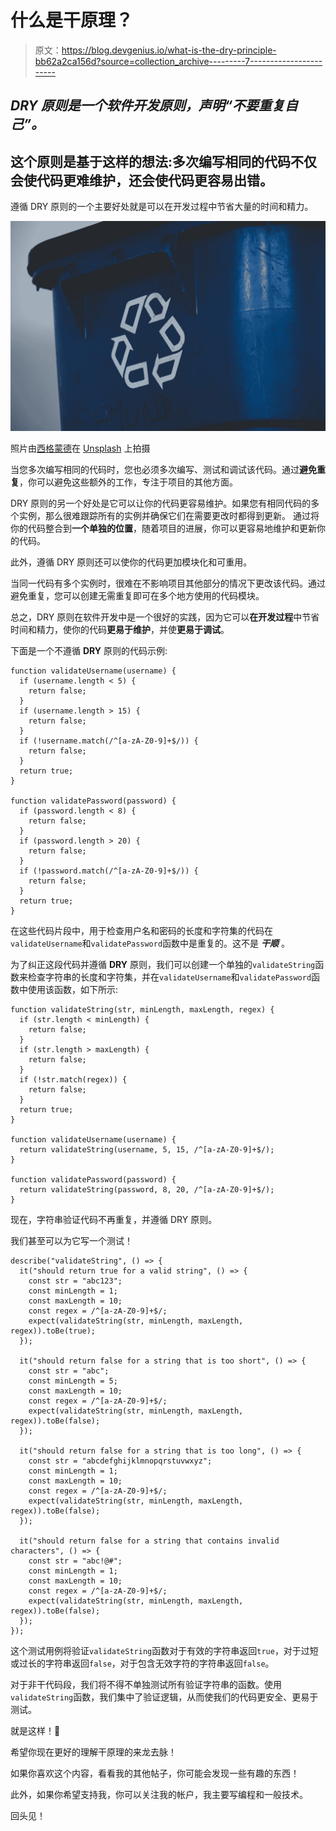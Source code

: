 # 什么是干原理？

> 原文：<https://blog.devgenius.io/what-is-the-dry-principle-bb62a2ca156d?source=collection_archive---------7----------------------->

## ***DRY 原则是一个软件开发原则，声明“不要重复自己”。***

## 这个原则是基于这样的想法:多次编写相同的代码不仅会使代码更难维护，还会使代码更容易出错。

遵循 DRY 原则的一个主要好处就是可以在开发过程中节省大量的时间和精力。

![](img/3ce25edcf7b3b43b4c01d12bb8b694d0.png)

照片由[西格蒙德](https://unsplash.com/@sigmund?utm_source=medium&utm_medium=referral)在 [Unsplash](https://unsplash.com?utm_source=medium&utm_medium=referral) 上拍摄

当您多次编写相同的代码时，您也必须多次编写、测试和调试该代码。通过**避免重复**，你可以避免这些额外的工作，专注于项目的其他方面。

DRY 原则的另一个好处是它可以让你的代码更容易维护。如果您有相同代码的多个实例，那么很难跟踪所有的实例并确保它们在需要更改时都得到更新。
通过将你的代码整合到**一个单独的位置**，随着项目的进展，你可以更容易地维护和更新你的代码。

此外，遵循 DRY 原则还可以使你的代码更加模块化和可重用。

当同一代码有多个实例时，很难在不影响项目其他部分的情况下更改该代码。通过避免重复，您可以创建无需重复即可在多个地方使用的代码模块。

总之，DRY 原则在软件开发中是一个很好的实践，因为它可以**在开发过程**中节省时间和精力，使你的代码**更易于维护**，并使**更易于调试**。

下面是一个不遵循 **DRY** 原则的代码示例:

```
function validateUsername(username) {
  if (username.length < 5) {
    return false;
  }
  if (username.length > 15) {
    return false;
  }
  if (!username.match(/^[a-zA-Z0-9]+$/)) {
    return false;
  }
  return true;
}

function validatePassword(password) {
  if (password.length < 8) {
    return false;
  }
  if (password.length > 20) {
    return false;
  }
  if (!password.match(/^[a-zA-Z0-9]+$/)) {
    return false;
  }
  return true;
}
```

在这些代码片段中，用于检查用户名和密码的长度和字符集的代码在`validateUsername`和`validatePassword`函数中是重复的。这不是 ***干顺*** 。

为了纠正这段代码并遵循 **DRY** 原则，我们可以创建一个单独的`validateString`函数来检查字符串的长度和字符集，并在`validateUsername`和`validatePassword`函数中使用该函数，如下所示:

```
function validateString(str, minLength, maxLength, regex) {
  if (str.length < minLength) {
    return false;
  }
  if (str.length > maxLength) {
    return false;
  }
  if (!str.match(regex)) {
    return false;
  }
  return true;
}

function validateUsername(username) {
  return validateString(username, 5, 15, /^[a-zA-Z0-9]+$/);
}

function validatePassword(password) {
  return validateString(password, 8, 20, /^[a-zA-Z0-9]+$/);
}
```

现在，字符串验证代码不再重复，并遵循 DRY 原则。

我们甚至可以为它写一个测试！

```
describe("validateString", () => {
  it("should return true for a valid string", () => {
    const str = "abc123";
    const minLength = 1;
    const maxLength = 10;
    const regex = /^[a-zA-Z0-9]+$/;
    expect(validateString(str, minLength, maxLength, regex)).toBe(true);
  });

  it("should return false for a string that is too short", () => {
    const str = "abc";
    const minLength = 5;
    const maxLength = 10;
    const regex = /^[a-zA-Z0-9]+$/;
    expect(validateString(str, minLength, maxLength, regex)).toBe(false);
  });

  it("should return false for a string that is too long", () => {
    const str = "abcdefghijklmnopqrstuvwxyz";
    const minLength = 1;
    const maxLength = 10;
    const regex = /^[a-zA-Z0-9]+$/;
    expect(validateString(str, minLength, maxLength, regex)).toBe(false);
  });

  it("should return false for a string that contains invalid characters", () => {
    const str = "abc!@#";
    const minLength = 1;
    const maxLength = 10;
    const regex = /^[a-zA-Z0-9]+$/;
    expect(validateString(str, minLength, maxLength, regex)).toBe(false);
  });
});
```

这个测试用例将验证`validateString`函数对于有效的字符串返回`true`，对于过短或过长的字符串返回`false`，对于包含无效字符的字符串返回`false`。

对于非干代码段，我们将不得不单独测试所有验证字符串的函数。使用`validateString`函数，我们集中了验证逻辑，从而使我们的代码更安全、更易于测试。

就是这样！🥳

希望你现在更好的理解干原理的来龙去脉！

如果你喜欢这个内容，看看我的其他帖子，你可能会发现一些有趣的东西！

此外，如果你希望支持我，你可以关注我的帐户，我主要写编程和一般技术。

回头见！